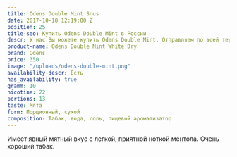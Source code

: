 ```yaml
---
title: Odens Double Mint Snus
date: 2017-10-18 12:19:00 Z
position: 25
title-seo: Купить Odens Double Mint в России
descr: У нас Вы можете купить Odens Double Mint. Отправляем по всей территории России.
product-name: Odens Double Mint White Dry
brand: Odens
price: 350
image: "/uploads/odens-double-mint.png"
availability-descr: Есть
has_availability: true
gramm: 10
nicotine: 22
portions: 13
taste: Мята
form: Порционный, сухой
composition: Табак, вода, соль, пищевой ароматизатор
---
```


Имеет явный мятный вкус с легкой, приятной ноткой ментола. Очень хороший табак.